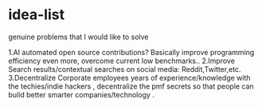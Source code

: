 # idea-list
genuine problems that I would like to solve

1.AI automated open source contributions? Basically improve programming efficiency even more, overcome current low benchmarks..
2.Improve Search results/contextual searches on social media: Reddit,Twitter,etc.
3.Decentralize Corporate employees years of experience/knowledge with the techies/indie hackers , decentralize the pmf secrets so that people can build better smarter companies/technology .
